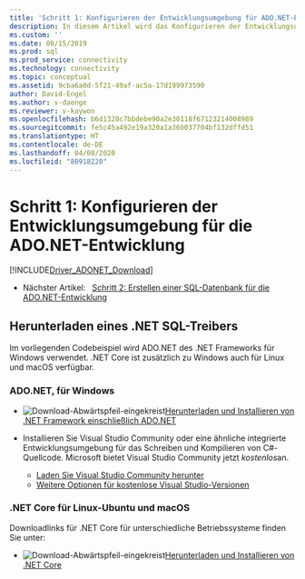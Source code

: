```yaml
---
title: 'Schritt 1: Konfigurieren der Entwicklungsumgebung für ADO.NET-Entwicklung | Microsoft-Dokumentation'
description: In diesem Artikel wird das Konfigurieren der Entwicklungsumgebung für die ADO.NET-Entwicklung beschrieben.
ms.custom: ''
ms.date: 08/15/2019
ms.prod: sql
ms.prod_service: connectivity
ms.technology: connectivity
ms.topic: conceptual
ms.assetid: 9cba6a0d-5f21-49af-ac5a-17d199973590
author: David-Engel
ms.author: v-daenge
ms.reviewer: v-kaywon
ms.openlocfilehash: b6d1328c7bbdebe90a2e30118f67123214008989
ms.sourcegitcommit: fe5c45a492e19a320a1a36b037704bf132dffd51
ms.translationtype: HT
ms.contentlocale: de-DE
ms.lasthandoff: 04/08/2020
ms.locfileid: "80918220"
---
```

# <a name="step-1-configure-development-environment-for-adonet-development"></a>Schritt 1: Konfigurieren der Entwicklungsumgebung für die ADO.NET-Entwicklung

[!INCLUDE[Driver_ADONET_Download](../../includes/driver_adonet_download.md)]

- Nächster Artikel:&nbsp;&nbsp;&nbsp;[Schritt 2: Erstellen einer SQL-Datenbank für die ADO.NET-Entwicklung](step-2-create-sql-database-ado-net-development.md)  

## <a name="download-a-net-sql-driver"></a>Herunterladen eines .NET SQL-Treibers

Im vorliegenden Codebeispiel wird ADO.NET des .NET Frameworks für Windows verwendet. .NET Core ist zusätzlich zu Windows auch für Linux und macOS verfügbar.

### <a name="adonet-for-windows"></a>ADO.NET, für Windows

- ![Download-Abwärtspfeil-eingekreist](../../ssms/media/download-icon.png)[Herunterladen und Installieren von .NET Framework einschließlich ADO.NET](../sql-connection-libraries.md#anchor-20-drivers-relational-access)

- Installieren Sie Visual Studio Community oder eine ähnliche integrierte Entwicklungsumgebung für das Schreiben und Kompilieren von C#-Quellcode. Microsoft bietet Visual Studio Community jetzt *kostenlos*an.  
    - [Laden Sie Visual Studio Community herunter](https://www.visualstudio.com/products/visual-studio-community-vs)  
    - [Weitere Optionen für kostenlose Visual Studio-Versionen](https://www.visualstudio.com/products/free-developer-offers-vs.aspx)  


### <a name="net-core-for-linux-ubuntu-and-macos"></a>.NET Core für Linux-Ubuntu und macOS

Downloadlinks für .NET Core für unterschiedliche Betriebssysteme finden Sie unter:

- ![Download-Abwärtspfeil-eingekreist](../../ssms/media/download-icon.png)[Herunterladen und Installieren von .NET Core](../sql-connection-libraries.md#anchor-20-drivers-relational-access)
